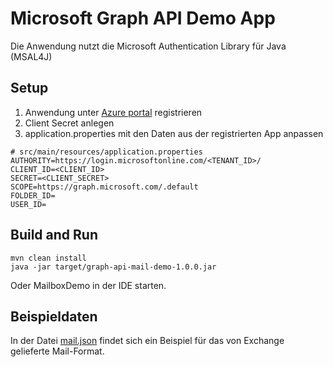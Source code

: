 # Microsoft Graph API Demo App

Die Anwendung nutzt die Microsoft Authentication Library für Java (MSAL4J)

## Setup
1. Anwendung unter [Azure portal](https://portal.azure.com) registrieren
1. Client Secret anlegen
1. application.properties mit den Daten aus der registrierten App anpassen

```
# src/main/resources/application.properties
AUTHORITY=https://login.microsoftonline.com/<TENANT_ID>/
CLIENT_ID=<CLIENT_ID>
SECRET=<CLIENT_SECRET>
SCOPE=https://graph.microsoft.com/.default
FOLDER_ID=
USER_ID=
```

## Build and Run

```
mvn clean install
java -jar target/graph-api-mail-demo-1.0.0.jar
```

Oder MailboxDemo in der IDE starten.

## Beispieldaten

In der Datei [mail.json](docs/mail.json) findet sich ein Beispiel für das von Exchange gelieferte Mail-Format.